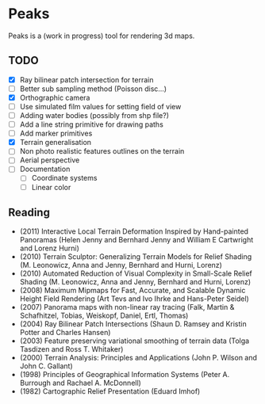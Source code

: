 # Peaks

Peaks is a (work in progress) tool for rendering 3d maps.

## TODO

* [x] Ray bilinear patch intersection for terrain
* [ ] Better sub sampling method (Poisson disc...)
* [x] Orthographic camera
* [ ] Use simulated film values for setting field of view
* [ ] Adding water bodies (possibly from shp file?)
* [ ] Add a line string primitive for drawing paths
* [ ] Add marker primitives
* [x] Terrain generalisation
* [ ] Non photo realistic features outlines on the terrain
* [ ] Aerial perspective
* [ ] Documentation
    * [ ] Coordinate systems
    * [ ] Linear color

## Reading

* (2011) Interactive Local Terrain Deformation Inspired by Hand-painted
  Panoramas (Helen Jenny and Bernhard Jenny and William E Cartwright and
  Lorenz Hurni)
* (2010) Terrain Sculptor: Generalizing Terrain Models for Relief Shading
  (M. Leonowicz, Anna and Jenny, Bernhard and Hurni, Lorenz)
* (2010) Automated Reduction of Visual Complexity in Small-Scale Relief Shading
  (M. Leonowicz, Anna and Jenny, Bernhard and Hurni, Lorenz)
* (2008) Maximum Mipmaps for Fast, Accurate, and Scalable Dynamic Height Field
  Rendering (Art Tevs and Ivo Ihrke and Hans-Peter Seidel)
* (2007) Panorama maps with non-linear ray tracing (Falk, Martin & Schafhitzel,
  Tobias, Weiskopf, Daniel, Ertl, Thomas)
* (2004) Ray Bilinear Patch Intersections (Shaun D. Ramsey and Kristin Potter
  and Charles Hansen)
* (2003) Feature preserving variational smoothing of terrain data (Tolga
  Tasdizen and Ross T. Whitaker)
* (2000) Terrain Analysis: Principles and Applications (John P. Wilson and
  John C. Gallant)
* (1998) Principles of Geographical Information Systems (Peter A. Burrough and
  Rachael A. McDonnell)
* (1982) Cartographic Relief Presentation (Eduard Imhof)
